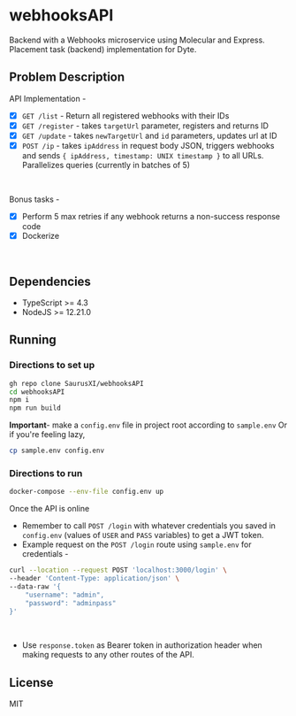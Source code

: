 # webhooksAPI

Backend with a Webhooks microservice using Molecular and Express. Placement task (backend) implementation for Dyte.

## Problem Description
API Implementation -
- [X]  `GET /list` - Return all registered webhooks with their IDs
- [X]  `GET /register` - takes `targetUrl` parameter, registers and returns ID
- [X]  `GET /update` - takes `newTargetUrl` and `id` parameters, updates url at ID
- [X]  `POST /ip` - takes `ipAddress` in request body JSON, triggers webhooks and sends `{ ipAddress, timestamp: UNIX timestamp }` to all URLs. Parallelizes queries (currently in batches of 5)
<br>

Bonus tasks -
- [X] Perform 5 max retries if any webhook returns a non-success response code
- [X] Dockerize

<br>

## Dependencies
 - TypeScript >= 4.3
 - NodeJS >= 12.21.0


## Running


### Directions to set up 
```bash
gh repo clone SaurusXI/webhooksAPI
cd webhooksAPI
npm i
npm run build
```

**Important**- make a `config.env` file in project root according to `sample.env`
Or if you're feeling lazy,
```bash
cp sample.env config.env
```
### Directions to run

```bash
docker-compose --env-file config.env up
```

Once the API is online
- Remember to call `POST /login` with whatever credentials you saved in `config.env` (values of `USER` and `PASS` variables) to get a JWT token.
- Example request on the `POST /login` route using `sample.env` for credentials -

```bash
curl --location --request POST 'localhost:3000/login' \
--header 'Content-Type: application/json' \
--data-raw '{
    "username": "admin",
    "password": "adminpass"
}'
```
<br>

- Use `response.token` as Bearer token in authorization header when making requests to any other routes of the API.

## License
MIT

